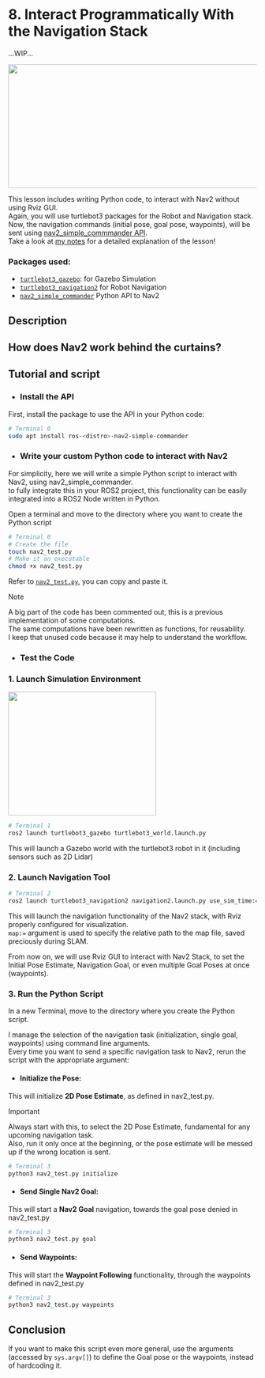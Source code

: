 # 8. Interact Programmatically With the Navigation Stack
...WIP...

<image height=250, width = 800, src=https://github.com/user-attachments/assets/21105b70-3012-448a-b219-b54b236be8e8>

This lesson includes writing Python code, to interact with Nav2 without using Rviz GUI.<br/> 
Again, you will use turtlebot3 packages for the Robot and Navigation stack.<br/>
Now, the navigation commands (initial pose, goal pose, waypoints), will be sent using [nav2_simple_commmander API](https://docs.nav2.org/commander_api/index.html). <br/>
Take a look at [my notes](https://github.com/AlePuglisi/navigation-learning/blob/main/nav2-course/8-nav2-interaction/Lesson8_CommanderAPI.pdf) for a detailed explanation of the lesson!

### Packages used:
- [``turtlebot3_gazebo``](https://github.com/ROBOTIS-GIT/turtlebot3_simulations/tree/main/turtlebot3_gazebo): for Gazebo Simulation
- [``turtlebot3_navigation2``](https://github.com/ROBOTIS-GIT/turtlebot3/tree/main/turtlebot3_navigation2) for Robot Navigation
- [``nav2_simple_commander``](https://github.com/ros-navigation/navigation2/tree/main/nav2_simple_commander) Python API to Nav2
  
## Description 

## How does Nav2 work behind the curtains? 

## Tutorial and script

- ### Install the API
First, install the package to use the API in your Python code:

```bash
# Terminal 0
sudo apt install ros-<distro>-nav2-simple-commander 
```

- ### Write your custom Python code to interact with Nav2

For simplicity, here we will write a simple Python script to interact with Nav2, using nav2_simple_commander.<br/>
to fully integrate this in your ROS2 project, this functionality can be easily integrated into a ROS2 Node written in Python. <br/>

Open a terminal and move to the directory where you want to create the Python script

```bash
# Terminal 0
# Create the file
touch nav2_test.py
# Make it an executable
chmod +x nav2_test.py
```

Refer to [``nav2_test.py``](https://github.com/AlePuglisi/navigation-learning/blob/main/nav2-course/8-nav2-interaction/nav2_test.py), you can copy and paste it.<br/>

> [!NOTE]
> A big part of the code has been commented out, this is a previous implementation of some computations.<br/> 
> The same computations have been rewritten as functions, for reusability. <br/>
> I keep that unused code because it may help to understand the workflow. <br/>

- ### Test the Code
### 1. Launch Simulation Environment
<image width=300 height=250 src=https://github.com/user-attachments/assets/5721b386-5d3f-4796-8e00-e7a3e1720bf2>

```bash
# Terminal 1
ros2 launch turtlebot3_gazebo turtlebot3_world.launch.py
```
This will launch a Gazebo world with the turtlebot3 robot in it (including sensors such as 2D Lidar)  

### 2. Launch Navigation Tool 
```bash
# Terminal 2
ros2 launch turtlebot3_navigation2 navigation2.launch.py use_sim_time:=True map:=<relative_path/map_name.yaml>
```
This will launch the navigation functionality of the Nav2 stack, with Rviz properly configured for visualization. <br/>
``map:=`` argument is used to specify the relative path to the map file, saved preciously during SLAM. 

From now on, we will use Rviz GUI to interact with Nav2 Stack, to set the Initial Pose Estimate, Navigation Goal, or even multiple Goal Poses at once (waypoints). 

### 3. Run the Python Script
In a new Terminal, move to the directory where you create the Python script. <br/>

I manage the selection of the navigation task (initialization, single goal, waypoints) using command line arguments. <br/>
Every time you want to send a specific navigation task to Nav2, rerun the script with the appropriate argument: <br/>

- #### Initialize the Pose:

This will initialize **2D Pose Estimate**, as defined in nav2_test.py.<br/>

> [!IMPORTANT]
> Always start with this, to select the 2D Pose Estimate, fundamental for any upcoming navigation task. <br/>
> Also, run it only once at the beginning, or the pose estimate will be messed up if the wrong location is sent. <br/>

```bash
# Terminal 3
python3 nav2_test.py initialize 
```
- #### Send Single Nav2 Goal:

This will start a **Nav2 Goal** navigation, towards the goal pose denied in nav2_test.py
```bash
# Terminal 3
python3 nav2_test.py goal 
```

- #### Send Waypoints:
  
This will start the **Waypoint Following** functionality, through the waypoints defined in nav2_test.py

```bash
# Terminal 3
python3 nav2_test.py waypoints 
```

## Conclusion 

If you want to make this script even more general, use the arguments (accessed by ``sys.argv[]``) to define the Goal pose or the waypoints, instead of hardcoding it.<br/>
